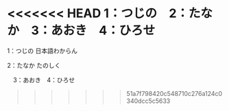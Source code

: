 <<<<<<< HEAD
1：つじの　2：たなか　3：あおき　4：ひろせ
=======
1：つじの
日本語わからん

2：たなか
たのしく

　3：あおき　4：ひろせ
>>>>>>> 51a7f798420c548710c276a124c0340dcc5c5633
